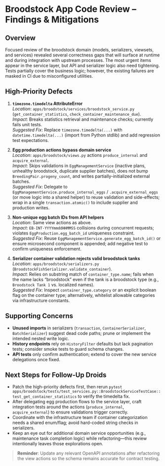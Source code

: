 # Broodstock App Code Review – Findings & Mitigations

## Overview
Focused review of the broodstock domain (models, serializers, viewsets, and services) revealed several correctness gaps that will surface at runtime and during integration with upstream processes. The most urgent items appear in the service layer, but API and serializer logic also need tightening. Tests partially cover the business logic; however, the existing failures are masked in CI due to misconfigured utilities.

## High-Priority Defects
1. **`timezone.timedelta` AttributeError**  
   *Location*: `apps/broodstock/services/broodstock_service.py` (`get_container_statistics`, `check_container_maintenance_due`).  
   *Impact*: Breaks statistics retrieval and maintenance checks; currently fails unit tests.  
   *Suggested Fix*: Replace `timezone.timedelta(...)` with `datetime.timedelta(...)` (import from Python stdlib) and add regression test expectations.

2. **Egg production actions bypass domain service**  
   *Location*: `apps/broodstock/views.py` actions `produce_internal` and `acquire_external`.  
   *Impact*: Skips validations in `EggManagementService` (inactive plans, unhealthy broodstock, duplicate supplier batches), does not bump `BreedingPair.progeny_count`, and writes partially-initialized external batches.  
   *Suggested Fix*: Delegate to `EggManagementService.produce_internal_eggs` / `.acquire_external_eggs` (or move logic into a shared helper) to reuse validation and side-effects; wrap in a single `transaction.atomic()` to include supplier and production writes.

3. **Non-unique egg batch IDs from API helpers**  
   *Location*: Same view actions as above.  
   *Impact*: `EB-INT-YYYYmmddHHMMSS` collisions during concurrent requests; violates `EggProduction.egg_batch_id` uniqueness constraint.  
   *Suggested Fix*: Reuse `EggManagementService.generate_egg_batch_id()` or ensure microsecond component is appended; add negative test to confirm uniqueness enforcement.

4. **Serializer container validation rejects valid broodstock tanks**  
   *Location*: `apps/broodstock/serializers.py` (`BroodstockFishSerializer.validate_container`).  
   *Impact*: Relies on substring match of `container_type.name`; fails when the name lacks “broodstock” even if the tank is a broodstock type (e.g., `Broodstock Tank 1` vs. localized names).  
   *Suggested Fix*: Inspect `container_type.category` or an explicit boolean flag on the container type; alternatively, whitelist allowable categories via infrastructure constants.

## Supporting Concerns
- **Unused imports** in serializers (`transaction`, `ContainerSerializer`, `BatchSerializer`) suggest dead code paths; prune or implement the intended nested write logic.  
- **History endpoints** rely on `HistoryFilter` defaults but lack pagination tests; consider smoke tests to guard schema changes.  
- **API tests** only confirm authentication; extend to cover the new service delegations once fixed.

## Next Steps for Follow-Up Droids
- Patch the high-priority defects first, then rerun `pytest apps/broodstock/tests/test_services.py::BroodstockServiceTestCase::test_get_container_statistics` to verify the timedelta fix.  
- After delegating egg production flows to the service layer, craft integration tests around the actions (`produce_internal`, `acquire_external`) to ensure validations trigger correctly.  
- Coordinate with the infrastructure team if container categorization needs a shared enum/flag; avoid hard-coded string checks in serializers.  
- Keep an eye out for additional domain service opportunities (e.g., maintenance task completion logic) while refactoring—this review intentionally leaves those explorations open.

> **Reminder**: Update any relevant OpenAPI annotations after refactoring the view actions so the schema remains accurate for contract testing.
